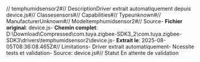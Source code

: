 // temphumidsensor2#// DescriptionDriver extrait automatiquement depuis device.js#// Classesensors#// Capabilities#// Typeunknown#// ManufacturerUnknown#// Modeltemphumidsensor2#// Source- **Fichier original**: device.js- **Chemin complet**: D:\Download\Compressed\com.tuya.zigbee-SDK3_2\com.tuya.zigbee-SDK3\drivers\temphumidsensor2\device.js- **Extrait le**: 2025-08-05T08:36:08.465Z#// Limitations- Driver extrait automatiquement- Ncessite tests et validation- Source: device.js#// Statut En attente de validation